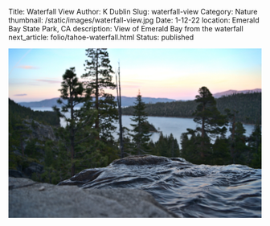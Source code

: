Title: Waterfall View
Author: K Dublin
Slug: waterfall-view
Category: Nature
thumbnail: /static/images/waterfall-view.jpg
Date: 1-12-22
location: Emerald Bay State Park, CA
description: View of Emerald Bay from the waterfall
next_article: folio/tahoe-waterfall.html
Status: published

<img src="../static/images/waterfall-view.jpg" alt="Waterfall that flows each spring" width=1000px />
